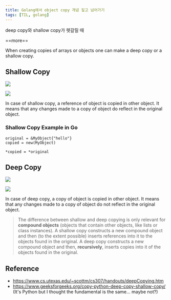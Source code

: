 ```yaml
---
title: Golang에서 object copy 개념 짚고 넘어가기
tags: [TIL, golang]
---
```


deep copy와 shallow copy가 헷갈릴 때

==more==

When creating copies of arrays or objects one can make a deep copy or a shallow copy.

## Shallow Copy
![](https://cdncontribute.geeksforgeeks.org/wp-content/uploads/shallow-copy.jpg)

![](https://www.cs.utexas.edu/~scottm/images/deep_v1.gif)

In case of shallow copy, a reference of object is copied in other object. It means that any changes made to a copy of object do reflect in the original object.

### Shallow Copy Example in Go

```golang
original = &MyObject{"hello"}
copied = new(MyObject)

*copied = *original
```

## Deep Copy
![](https://cdncontribute.geeksforgeeks.org/wp-content/uploads/deep-copy.jpg)

![](https://www.cs.utexas.edu/~scottm/images/deep_v3.gif)

In case of deep copy, a copy of object is copied in other object. It means that any changes made to a copy of object do not reflect in the original object.


> The difference between shallow and deep copying is only relevant for **compound objects** (objects that contain other objects, like lists or class instances).
A shallow copy constructs a new compound object and then (to the extent possible) inserts references into it to the objects found in the original.
A deep copy constructs a new compound object and then, **recursively**, inserts copies into it of the objects found in the original.

## Reference
- https://www.cs.utexas.edu/~scottm/cs307/handouts/deepCopying.htm
- https://www.geeksforgeeks.org/copy-python-deep-copy-shallow-copy/ (It's Python but I thought the fundamental is the same... maybe not?)